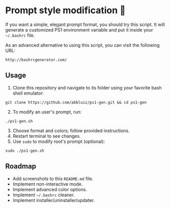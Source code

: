 # Prompt style modification 💅

If you want a simple, elegant prompt format, you should try this script. It will generate a customized PS1 environment variable and put it inside your `~/.bashrc` file. 

As an advanced alternative to using this script, you can visit the following URL:
```
http://bashrcgenerator.com/
```

## Usage

1. Clone this repository and navigate to its folder using your favorite bash shell emulator:
```
git clone https://github.com/abbluiz/ps1-gen.git && cd ps1-gen
```
2. To modify an user's prompt, run:
```
./ps1-gen.sh
```
3. Choose format and colors; follow provided instructions.
4. Restart terminal to see changes.
5. Use `sudo` to modify root's prompt (optional):
```
sudo ./ps1-gen.sh
```

## Roadmap

* Add screenshots to this `README.md` file.
* Implement non-interactive mode.
* Implement advanced color options.
* Implement `~/.bashrc` cleaner.
* Implement installer/uninstaller/updater.